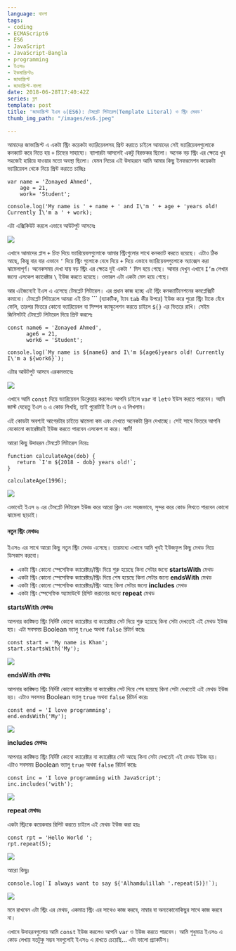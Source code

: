 ```yaml
---
language: বাংলা
tags:
- coding
- ECMAScript6
- ES6
- JavaScript
- JavaScript-Bangla
- programming
- ইএস৬
- ইকমাস্ক্রিপ্ট৬
- জাভাস্ক্রিপ্ট
- জাভাস্ক্রিপ্ট-বাংলা
date: 2018-06-28T17:40:42Z
series: ব্লগ
template: post
title: 'জাভাস্ক্রিপ্ট ইএস ৬(ES6): টেমপ্লেট লিটারেল(Template Literal) ও স্ট্রিং মেথড'
thumb_img_path: "/images/es6.jpeg"

---
```

আমাদের জাভাস্ক্রিপ্ট এ একটা স্ট্রিং কয়েকটা ভ্যারিয়েবলসহ প্রিন্ট করাতে চাইলে আমাদের সেই ভ্যারিয়েবলগুলোকে কনক্যাট করে নিতে হয় `+` চিহ্নের সাহায্যে। ব্যাপারটা আসলেই একটু বিরক্তকর ছিলো। অনেক বড় স্ট্রিং এর ক্ষেত্রে খুব সহজেই হারিয়ে যাওয়ার মতো অবস্থা ছিলো। যেমন নিচের এই উদাহরনে আমি আমার কিছু ইনফরমেশন কয়েকটা ভ্যারিয়েবল থেকে নিয়ে প্রিন্ট করাতে চাচ্ছিঃ

    var name = 'Zonayed Ahmed',
        age = 21,
        work= 'Student';
    
    console.log('My name is ' + name + ' and I\'m ' + age + 'years old! Currently I\'m a ' + work);

এটা এক্সিকিউট করলে এভাবে আউটপুট আসবেঃ

![](https://cdn-images-1.medium.com/max/800/1*m-VDuZZO0mZMgQvHvHuKhg.png)

এখানে আমাদের প্লাস `+` চিহ্ন দিয়ে ভ্যারিয়েবলগুলোকে আমার স্ট্রিংগুলোর সাথে কনক্যাট করতে হয়েছে। এটাও ঠিক আছে, কিন্তু বার বার এভাবে `‘` দিয়ে স্ট্রিং গুলোকে বেধে দিয়ে `+` দিয়ে এভাবে ভ্যারিয়েবলগুলোকে অ্যাক্সেস করা ঝামেলাপূর্ণ। অনেকসময় দেখা যায় বড় স্ট্রিং এর ক্ষেত্রে দুই একটা `‘` মিস হয়ে গেছে। আবার দেখুন এখানে `I’m` লেখার জন্যে এসকেপ ক্যারেক্টার `\` ইউজ করতে হয়েছে। ওভারল এটা একটা মেস হয়ে গেছে।

আর এইজন্যেই ইএস এ এসেছে টেমপ্লেট লিটারেল। এর প্রধান কাজ হচ্ছে এই স্ট্রিং কনক্যাটিনেশনের কমপ্লেক্সিটি কমানো। টেমপ্লেট লিটারেলে আমরা এই চিহ্ন \`\`\` (ব্যাকটিক, ট্যাব `tab` কীর উপরে) ইউজ করে পুরো স্ট্রিং টাকে বেঁধে ফেলি, তারপর ভিতরে কোনো ভ্যারিয়েবল বা সিম্পল ক্যাল্কুলেশন করতে চাইলে `${}` এর ভিতরে রাখি। সেইম জিনিসটাই টেমপ্লেট লিটারেল দিয়ে প্রিন্ট করলেঃ

    const name6 = 'Zonayed Ahmed',
          age6 = 21,
          work6 = 'Student';
    
    console.log(`My name is ${name6} and I\'m ${age6}years old! Currently I\'m a ${work6}`);

এটার আউটপুট আসবে এরকমভাবেঃ

![](https://cdn-images-1.medium.com/max/800/1*HXeGHjMz5dOZDg8dLztD6g.png)

এখানে আমি `const` দিয়ে ভ্যারিয়েবল ডিক্লেয়ার করলেও আপনি চাইলে `var` বা `let`ও ইউস করতে পারবেন। আমি জাস্ট যেহেতু ইএস ৬ এ কোড লিখছি, তাই পুরোটাই ইএস ৬ এ লিখলাম।

এই কোডটা অবশ্যই আগেরটার চাইতে ঝামেলা কম এবং দেখতে অনেকটা ক্লিন দেখাচ্ছে। সেই সাথে ভিতরে আপনি যেকোনো ক্যারেক্টারই ইউজ করতে পারবেন এসকেপ না করে। স্মার্ট!

আরো কিছু উদাহরন টেমপ্লেট লিটারেল নিয়েঃ

    function calculateAge(dob) {
       return `I'm ${2018 - dob} years old!`;
    }
    
    calculateAge(1996);

![](https://cdn-images-1.medium.com/max/800/1*eNdYHe9i70VrROElEGJylw.png)

এভাবেই ইএস ৬ এর টেমপ্লেট লিটারেল ইউজ করে আরো ক্লিন এবং সহজভাবে, সুন্দর করে কোড লিখতে পারবেন কোনো ঝামেলা ছাড়াই।

#### নতুন স্ট্রিং মেথডঃ

ইএস৬ এর সাথে আরো কিছু নতুন স্ট্রিং মেথড এসেছে। তারমধ্যে এখানে আমি খুবই ইউজফুল কিছু মেথড নিয়ে ডিসকাস করবো।

* একটা স্ট্রিং কোনো স্পেসেফিক ক্যারেক্টার/স্ট্রিং দিয়ে শুরু হয়েছে কিনা সেটার জন্যে **startsWith** মেথড
* একটা স্ট্রিং কোনো স্পেসেফিক ক্যারেক্টার/স্ট্রিং দিয়ে শেষ হয়েছে কিনা সেটার জন্যে **endsWith** মেথড
* একটা স্ট্রিং কোনো স্পেসেফিক ক্যারেক্টার/স্ট্রিং আছে কিনা সেটার জন্যে **includes** মেথড
* একটা স্ট্রিং স্পেসেফিক অ্যামাউন্টে রিপিট করানোর জন্যে **repeat** মেথড

**startsWith মেথডঃ**

আপনার কাঙ্ক্ষিত স্ট্রিং নির্দিষ্ট কোনো ক্যারেক্টার বা ক্যারেক্টার সেট দিয়ে শুরু হয়েছে কিনা সেটা দেখতেই এই মেথড ইউজ হয়। এটা সবসময় Boolean ভ্যালু `true` অথবা `false` রিটার্ন করেঃ

    const start = 'My name is Khan';
    start.startsWith('My');

![](https://cdn-images-1.medium.com/max/800/1*fe_OgcRK55p_KDPFhS8e1w.png)

**endsWith মেথডঃ**

আপনার কাঙ্ক্ষিত স্ট্রিং নির্দিষ্ট কোনো ক্যারেক্টার বা ক্যারেক্টার সেট দিয়ে শেষ হয়েছে কিনা সেটা দেখতেই এই মেথড ইউজ হয়। এটাও সবসময় Boolean ভ্যালু `true` অথবা `false` রিটার্ন করেঃ

    const end = 'I love programming';
    end.endsWith('My');

![](https://cdn-images-1.medium.com/max/800/1*DFIoYqksBxiKyABC9AN5wg.png)

**includes মেথডঃ**

আপনার কাঙ্ক্ষিত স্ট্রিং নির্দিষ্ট কোনো ক্যারেক্টার বা ক্যারেক্টার সেট আছে কিনা সেটা দেখতেই এই মেথড ইউজ হয়। এটাও সবসময় Boolean ভ্যালু `true` অথবা `false` রিটার্ন করেঃ

    const inc = 'I love programming with JavaScript';
    inc.includes('with');

![](https://cdn-images-1.medium.com/max/800/1*BqC-QYZZBs7ndiHrHuXHdQ.png)

**repeat মেথডঃ**

একটা স্ট্রিংকে কয়েকবার রিপিট করতে চাইলে এই মেথড ইউজ করা হয়ঃ

    const rpt = 'Hello World ';
    rpt.repeat(5);

![](https://cdn-images-1.medium.com/max/800/1*AXMoXWZ53asdvMWd8sK3rQ.png)

আরো কিছুঃ

    console.log(`I always want to say ${'Alhamdulillah '.repeat(5)}!`);

![](https://cdn-images-1.medium.com/max/800/1*G4sAKSh6AhDOvmlSepOa4Q.png)

মনে রাখবেন এটা স্ট্রিং এর মেথড, একমাত্র স্ট্রিং এর সাথেও কাজ করবে, নাম্বার বা অন্যকোনোকিছুর সাথে কাজ করবে না।

এখানে উদাহরনগুলোয় আমি `const` ইউজ করলেও আপনি `var` ও ইউজ করতে পারবেন। আমি শুধুমাত্র ইএস৬ এ কোড লেখায় যতটুকু সম্ভব সবগুলোই ইএস৬ এ রাখতে চেয়েছি… এটা ভালো প্র্যাকটিস।